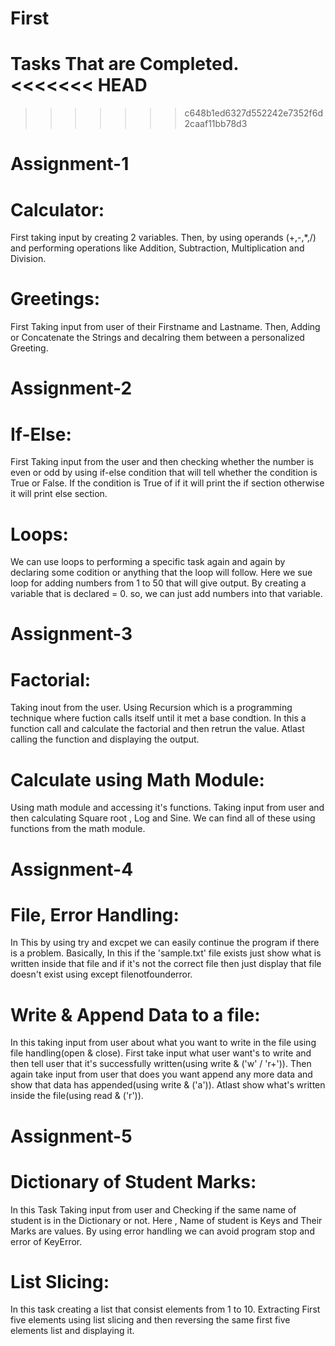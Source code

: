 # First
Tasks That are Completed.
<<<<<<< HEAD
=======
>>>>>>> c648b1ed6327d552242e7352f6d2caaf11bb78d3

# Assignment-1

# Calculator:
First taking input by creating 2 variables.
Then, by using operands (+,-,*,/) and performing operations like Addition, Subtraction, Multiplication and Division.

# Greetings:
First Taking input from user of their Firstname and Lastname.
Then, Adding or Concatenate the Strings and decalring them between a personalized Greeting.

# Assignment-2

# If-Else:
First Taking input from the user and then checking whether the number is even or odd by using if-else condition that will tell whether the condition is True or False. If the condition is True of if it will print the if section otherwise it will print else section.

# Loops:
We can use loops to performing a specific task again and again by declaring some codition or anything that the loop will follow.
Here we sue loop for adding numbers from 1 to 50 that will give output.
By creating a variable that is declared = 0. so, we can just add numbers into that variable.


#  Assignment-3


# Factorial:
Taking inout from the user. Using Recursion which is a programming technique where fuction calls itself until it met a base condtion. In this a function call and calculate the factorial and then retrun the value. Atlast calling the function and displaying the output.

# Calculate using Math Module:
Using math module and accessing it's functions. Taking input from user and then calculating Square root , Log and Sine. We can find all of these using functions from the math module.


# Assignment-4


# File, Error Handling:
In This by using try and excpet we can easily continue the program if there is a problem. Basically, In this if the 'sample.txt' file exists just show what is written inside that file and if it's not the correct file then just display that file doesn't exist using except filenotfounderror.

# Write & Append Data to a file:
In this taking input from user about what you want to write in the file using file handling(open & close). First take input what user want's to write and then tell user that it's successfully written(using write & ('w' / 'r+')). Then again take input from user that does you want append any more data and show that data has appended(using write & ('a')). Atlast show what's written inside the file(using read & ('r')).


# Assignment-5


# Dictionary of Student Marks:
In this Task Taking input from user and Checking if the same name of student is in the Dictionary or not. Here , Name of student is Keys and
Their Marks are values. By using error handling we can avoid program stop and error of KeyError.

# List Slicing:
In this task creating a list that consist elements from 1 to 10. Extracting First five elements using list slicing and then reversing the same
first five elements list and displaying it.